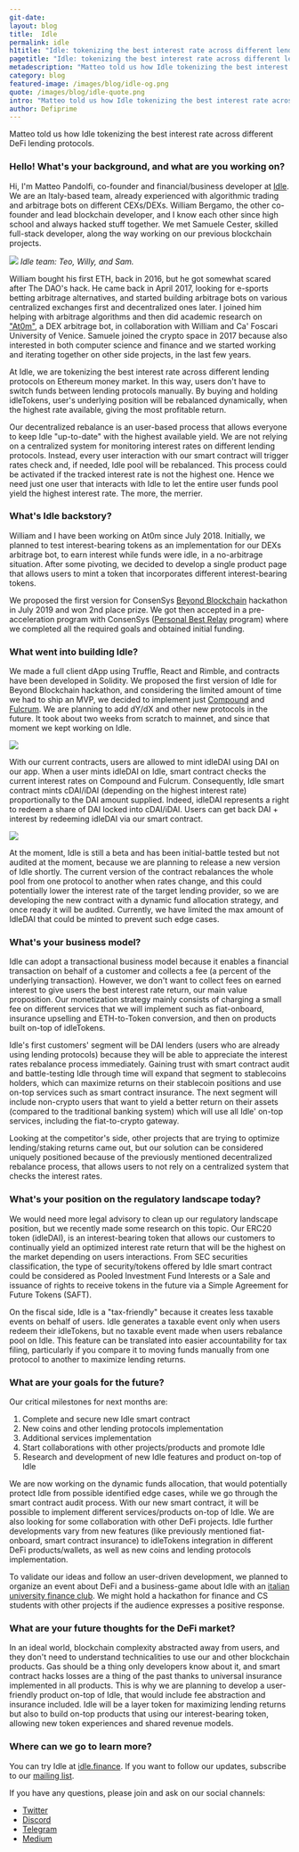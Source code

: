```yaml
---
git-date:
layout: blog
title:  Idle
permalink: idle
h1title: "Idle: tokenizing the best interest rate across different lending protocols"
pagetitle: "Idle: tokenizing the best interest rate across different lending protocols"
metadescription: "Matteo told us how Idle tokenizing the best interest rate across different DeFi lending protocols."
category: blog
featured-image: /images/blog/idle-og.png
quote: /images/blog/idle-quote.png
intro: "Matteo told us how Idle tokenizing the best interest rate across different DeFi lending protocols"
author: Defiprime
---
```

Matteo told us how Idle tokenizing the best interest rate across different DeFi lending protocols.

### Hello! What's your background, and what are you working on?

Hi, I'm Matteo Pandolfi, co-founder and financial/business developer at [Idle](https://idle.finance). We are an Italy-based team, already experienced with algorithmic trading and arbitrage bots on different CEXs/DEXs. William Bergamo, the other co-founder and lead blockchain developer, and I know each other since high school and always hacked stuff together. We met Samuele Cester, skilled full-stack developer, along the way working on our previous blockchain projects.

![](/images/blog/idle1.jpg)
_Idle team: Teo, Willy, and Sam._

William bought his first ETH, back in 2016, but he got somewhat scared after The DAO's hack. He came back in April 2017, looking for e-sports betting arbitrage alternatives, and started building arbitrage bots on various centralized exchanges first and decentralized ones later. I joined him helping with arbitrage algorithms and then did academic research on ["At0m"](https://drive.google.com/open?id=1aP3PxSmnGRmiSYZ7Zdz2hGmBukk1UD5B), a DEX arbitrage bot, in collaboration with William and Ca' Foscari University of Venice. Samuele joined the crypto space in 2017 because also interested in both computer science and finance and we started working and iterating together on other side projects, in the last few years.

At Idle, we are tokenizing the best interest rate across different lending protocols on Ethereum money market. In this way, users don't have to switch funds between lending protocols manually. By buying and holding idleTokens, user's underlying position will be rebalanced dynamically, when the highest rate available, giving the most profitable return.

Our decentralized rebalance is an user-based process that allows everyone to keep Idle "up-to-date" with the highest available yield. We are not relying on a centralized system for monitoring interest rates on different lending protocols. Instead, every user interaction with our smart contract will trigger rates check and, if needed, Idle pool will be rebalanced. This process could be activated if the tracked interest rate is not the highest one. Hence we need just one user that interacts with Idle to let the entire user funds pool yield the highest interest rate. The more, the merrier.

### What's Idle backstory?

William and I have been working on At0m since July 2018. Initially, we planned to test interest-bearing tokens as an implementation for our DEXs arbitrage bot, to earn interest while funds were idle, in a no-arbitrage situation. After some pivoting, we decided to develop a single product page that allows users to mint a token that incorporates different interest-bearing tokens.

We proposed the first version for ConsenSys [Beyond Blockchain](https://gitcoin.co/blog/beyond-blockchain-the-winners-more/) hackathon in July 2019 and won 2nd place prize. We got then accepted in a pre-acceleration program with ConsenSys ([Personal Best Relay](https://labs.consensys.net/relays) program) where we completed all the required goals and obtained initial funding.

### What went into building Idle?

We made a full client dApp using Truffle, React and Rimble, and contracts have been developed in Solidity. We proposed the first version of Idle for Beyond Blockchain hackathon, and considering the limited amount of time we had to ship an MVP, we decided to implement just [Compound](https://compound.finance) and [Fulcrum](https://fulcrum.trade). We are planning to add dY/dX and other new protocols in the future. It took about two weeks from scratch to mainnet, and since that moment we kept working on Idle.

![](/images/blog/idle2.png)

With our current contracts, users are allowed to mint idleDAI using DAI on our app. When a user mints idleDAI on Idle, smart contract checks the current interest rates on Compound and Fulcrum. Consequently, Idle smart contract mints cDAI/iDAI (depending on the highest interest rate) proportionally to the DAI amount supplied. Indeed, idleDAI represents a right to redeem a share of DAI locked into cDAI/iDAI. Users can get back DAI + interest by redeeming idleDAI via our smart contract.

![](/images/blog/idle3.png)

At the moment, Idle is still a beta and has been initial-battle tested but not audited at the moment, because we are planning to release a new version of Idle shortly. The current version of the contract rebalances the whole pool from one protocol to another when rates change, and this could potentially lower the interest rate of the target lending provider, so we are developing the new contract with a dynamic fund allocation strategy, and once ready it will be audited. Currently, we have limited the max amount of IdleDAI that could be minted to prevent such edge cases.

### What's your business model?

Idle can adopt a transactional business model because it enables a financial transaction on behalf of a customer and collects a fee (a percent of the underlying transaction). However, we don't want to collect fees on earned interest to give users the best interest rate return, our main value proposition. Our monetization strategy mainly consists of charging a small fee on different services that we will implement such as fiat-onboard, insurance upselling and ETH-to-Token conversion, and then on products built on-top of idleTokens.

Idle's first customers' segment will be DAI lenders (users who are already using lending protocols) because they will be able to appreciate the interest rates rebalance process immediately. Gaining trust with smart contract audit and battle-testing Idle through time will expand that segment to stablecoins holders, which can maximize returns on their stablecoin positions and use on-top services such as smart contract insurance. The next segment will include non-crypto users that want to yield a better return on their assets (compared to the traditional banking system) which will use all Idle' on-top services, including the fiat-to-crypto gateway.

Looking at the competitor's side, other projects that are trying to optimize lending/staking returns came out, but our solution can be considered uniquely positioned because of the previously mentioned decentralized rebalance process, that allows users to not rely on a centralized system that checks the interest rates.

### What's your position on the regulatory landscape today?

We would need more legal advisory to clean up our regulatory landscape position, but we recently made some research on this topic. Our ERC20 token (idleDAI), is an interest-bearing token that allows our customers to continually yield an optimized interest rate return that will be the highest on the market depending on users interactions. From SEC securities classification, the type of security/tokens offered by Idle smart contract could be considered as Pooled Investment Fund Interests or a Sale and issuance of rights to receive tokens in the future via a Simple Agreement for Future Tokens (SAFT).

On the fiscal side, Idle is a "tax-friendly" because it creates less taxable events on behalf of users. Idle generates a taxable event only when users redeem their idleTokens, but no taxable event made when users rebalance pool on Idle. This feature can be translated into easier accountability for tax filing, particularly if you compare it to moving funds manually from one protocol to another to maximize lending returns.        

### What are your goals for the future?

Our critical milestones for next months are:

1. Complete and secure new Idle smart contract
2. New coins and other lending protocols implementation
3. Additional services implementation
4. Start collaborations with other projects/products and promote Idle
5. Research and development of new Idle features and product on-top of Idle

We are now working on the dynamic funds allocation, that would potentially protect Idle from possible identified edge cases, while we go through the smart contract audit process. With our new smart contract, it will be possible to implement different services/products on-top of Idle. We are also looking for some collaboration with other DeFi projects. Idle further developments vary from new features (like previously mentioned fiat-onboard, smart contract insurance) to idleTokens integration in different DeFi products/wallets, as well as new coins and lending protocols implementation.

To validate our ideas and follow an user-driven development, we planned to organize an event about DeFi and a business-game about Idle with an [italian university finance club](https://www.unive.it/pag/17309/). We might hold a hackathon for finance and CS students with other projects if the audience expresses a positive response.

### What are your future thoughts for the DeFi market?

In an ideal world, blockchain complexity abstracted away from users, and they don't need to understand technicalities to use our and other blockchain products. Gas should be a thing only developers know about it, and smart contract hacks losses are a thing of the past thanks to universal insurance implemented in all products. This is why we are planning to develop a user-friendly product on-top of Idle, that would include fee abstraction and insurance included.
Idle will be a layer token for maximizing lending returns but also to build on-top products that using our interest-bearing token, allowing new token experiences and shared revenue models.

### Where can we go to learn more?

You can try Idle at [idle.finance](https://idle.finance). If you want to follow our updates, subscribe to our [mailing list](http://eepurl.com/gAGzSH).

If you have any questions, please join and ask on our social channels:
- [Twitter](https://twitter.com/idlefinance)
- [Discord](https://discord.gg/mpySAJp)
- [Telegram](https://t.me/idlefinance)
- [Medium](https://medium.com/@idlefinance)
